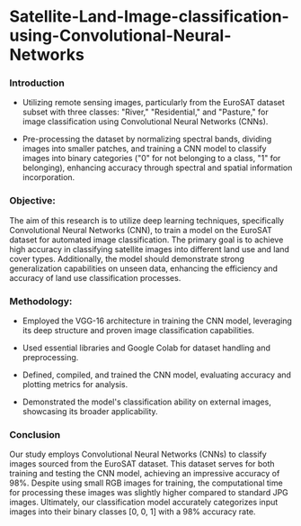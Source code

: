 # Satellite-Land-Image-classification-using-Convolutional-Neural-Networks

### Introduction

- Utilizing remote sensing images, particularly from the EuroSAT dataset subset with three classes: "River," "Residential," and "Pasture," for image classification using Convolutional Neural Networks (CNNs).

- Pre-processing the dataset by normalizing spectral bands, dividing images into smaller patches, and training a CNN model to classify images into binary categories ("0" for not belonging to a class, "1" for belonging), enhancing accuracy through spectral and spatial information incorporation.


### Objective:
The aim of this research is to utilize deep learning techniques, specifically Convolutional Neural Networks (CNN), to train a model on the EuroSAT dataset for automated image classification. The primary goal is to achieve high accuracy in classifying satellite images into different land use and land cover types. Additionally, the model should demonstrate strong generalization capabilities on unseen data, enhancing the efficiency and accuracy of land use classification processes.



### Methodology:

- Employed the VGG-16 architecture in training the CNN model, leveraging its deep structure and proven image classification capabilities.

- Used essential libraries and Google Colab for dataset handling and preprocessing.
  
- Defined, compiled, and trained the CNN model, evaluating accuracy and plotting metrics for analysis.
  
- Demonstrated the model's classification ability on external images, showcasing its broader applicability.


### Conclusion

Our study employs Convolutional Neural Networks (CNNs) to classify images sourced from the EuroSAT dataset. This dataset serves for both training and testing the CNN model, achieving an impressive accuracy of 98%. Despite using small RGB images for training, the computational time for processing these images was slightly higher compared to standard JPG images. Ultimately, our classification model accurately categorizes input images into their binary classes [0, 0, 1] with a 98% accuracy rate.
